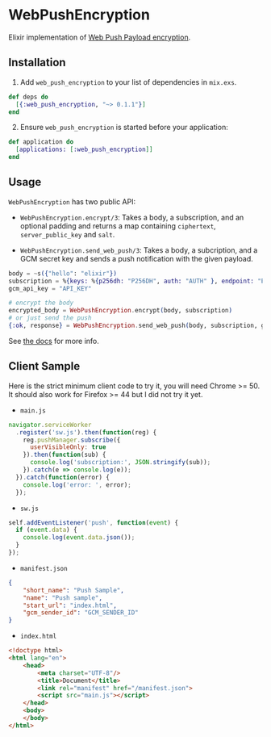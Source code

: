 # WebPushEncryption

Elixir implementation of [Web Push Payload encryption](https://developers.google.com/web/updates/2016/03/web-push-encryption?hl=en).

## Installation

1. Add `web_push_encryption` to your list of dependencies in `mix.exs`.

  ```elixir
  def deps do
    [{:web_push_encryption, "~> 0.1.1"}]
  end
  ```

2. Ensure `web_push_encryption` is started before your application:

  ```elixir
  def application do
    [applications: [:web_push_encryption]]
  end
  ```

## Usage

`WebPushEncryption` has two public API:

* `WebPushEncryption.encrypt/3`: Takes a body, a subscription, and an optional padding and returns a map containing `ciphertext`, `server_public_key` and `salt`.

* `WebPushEncryption.send_web_push/3`: Takes a body, a subcription, and a GCM secret key and sends a push notification with the given payload.

```elixir
body = ~s({"hello": "elixir"})
subscription = %{keys: %{p256dh: "P256DH", auth: "AUTH" }, endpoint: "ENDPOINT"}
gcm_api_key = "API_KEY"

# encrypt the body
encrypted_body = WebPushEncryption.encrypt(body, subscription)
# or just send the push
{:ok, response} = WebPushEncryption.send_web_push(body, subscription, gcm_api_key)
```

See [the docs](https://hexdocs.pm/web_push_encryption) for more info.

## Client Sample

Here is the strict minimum client code to try it, you will need Chrome >= 50.
It should also work for Firefox >= 44 but I did not try it yet.

* `main.js`

```js
navigator.serviceWorker
  .register('sw.js').then(function(reg) {
    reg.pushManager.subscribe({
      userVisibleOnly: true
    }).then(function(sub) {
      console.log('subscription:', JSON.stringify(sub));
    }).catch(e => console.log(e));
  }).catch(function(error) {
    console.log('error: ', error);
  });
```

* `sw.js`

```js
self.addEventListener('push', function(event) {
  if (event.data) {
    console.log(event.data.json());
  }
});
```

* `manifest.json`

```json
{
    "short_name": "Push Sample",
    "name": "Push sample",
    "start_url": "index.html",
    "gcm_sender_id": "GCM_SENDER_ID"
}
```

* `index.html`


```html
<!doctype html>
<html lang="en">
    <head>
        <meta charset="UTF-8"/>
        <title>Document</title>
        <link rel="manifest" href="/manifest.json">
        <script src="main.js"></script>
    </head>
    <body>
    </body>
</html>
```

